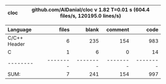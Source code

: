 cloc|github.com/AlDanial/cloc v 1.82  T=0.01 s (604.4 files/s, 120195.0 lines/s)
--- | ---

Language|files|blank|comment|code
:-------|-------:|-------:|-------:|-------:
C/C++ Header|6|235|154|983
C|1|6|0|14
--------|--------|--------|--------|--------
SUM:|7|241|154|997
